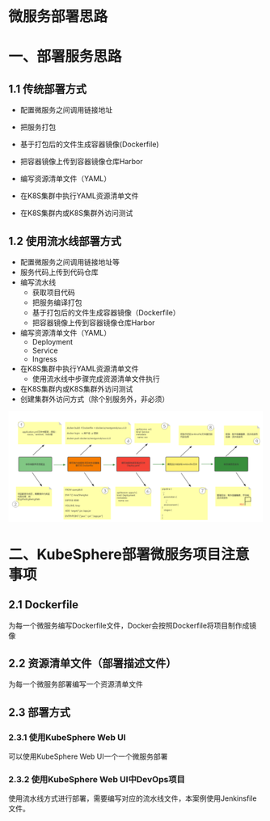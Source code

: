 # 微服务部署思路

# 一、部署服务思路

## 1.1 传统部署方式

- 配置微服务之间调用链接地址

- 把服务打包
- 基于打包后的文件生成容器镜像(Dockerfile)
- 把容器镜像上传到容器镜像仓库Harbor
- 编写资源清单文件（YAML）
- 在K8S集群中执行YAML资源清单文件
- 在K8S集群内或K8S集群外访问测试



## 1.2 使用流水线部署方式

- 配置微服务之间调用链接地址等
- 服务代码上传到代码仓库
- 编写流水线
  - 获取项目代码
  - 把服务编译打包
  - 基于打包后的文件生成容器镜像（Dockerfile）
  - 把容器镜像上传到容器镜像仓库Harbor
- 编写资源清单文件（YAML）
  - Deployment
  - Service
  - Ingress
- 在K8S集群中执行YAML资源清单文件
  - 使用流水线中步骤完成资源清单文件执行
- 在K8S集群内或K8S集群外访问测试
- 创建集群外访问方式（除个别服务外，非必须）



![image-20221208113322202](Kubernetes集群中部署服务思路.assets/image-20221208113322202.png)







# 二、KubeSphere部署微服务项目注意事项

## 2.1 Dockerfile

为每一个微服务编写Dockerfile文件，Docker会按照Dockerfile将项目制作成镜像



## 2.2 资源清单文件（部署描述文件）

为每一个微服务部署编写一个资源清单文件



## 2.3 部署方式

### 2.3.1 使用KubeSphere Web UI

可以使用KubeSphere Web UI一个一个微服务部署



### 2.3.2 使用KubeSphere Web UI中DevOps项目

使用流水线方式进行部署，需要编写对应的流水线文件，本案例使用Jenkinsfile文件。




